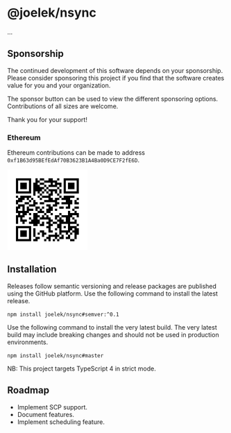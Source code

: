 # @joelek/nsync

...

## Sponsorship

The continued development of this software depends on your sponsorship. Please consider sponsoring this project if you find that the software creates value for you and your organization.

The sponsor button can be used to view the different sponsoring options. Contributions of all sizes are welcome.

Thank you for your support!

### Ethereum

Ethereum contributions can be made to address `0xf1B63d95BEfEdAf70B3623B1A4Ba0D9CE7F2fE6D`.

![](./eth.png)

## Installation

Releases follow semantic versioning and release packages are published using the GitHub platform. Use the following command to install the latest release.

```
npm install joelek/nsync#semver:^0.1
```

Use the following command to install the very latest build. The very latest build may include breaking changes and should not be used in production environments.

```
npm install joelek/nsync#master
```

NB: This project targets TypeScript 4 in strict mode.

## Roadmap

* Implement SCP support.
* Document features.
* Implement scheduling feature.
